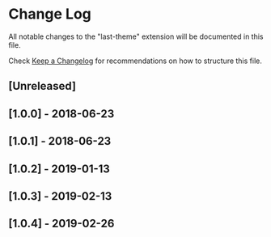 # Change Log
All notable changes to the "last-theme" extension will be documented in this file.

Check [Keep a Changelog](http://keepachangelog.com/) for recommendations on how to structure this file.

## [Unreleased]

## [1.0.0] - 2018-06-23

## [1.0.1] - 2018-06-23

## [1.0.2] - 2019-01-13

## [1.0.3] - 2019-02-13

## [1.0.4] - 2019-02-26